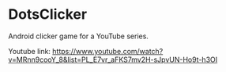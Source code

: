 # DotsClicker
Android clicker game for a YouTube series.

Youtube link: https://www.youtube.com/watch?v=MRnn9cooY_8&list=PL_E7vr_aFKS7mv2H-sJpvUN-Ho9t-h3OI
